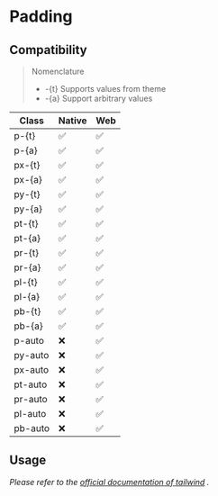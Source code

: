 # Padding

## Compatibility

> Nomenclature
> - -{t} Supports values from theme
> - -{a} Support arbitrary values  

| Class   | Native | Web |
| ------- | ------ | --- |
| p-{t}   | ✅     | ✅  |
| p-{a}   | ✅     | ✅  |
| px-{t}  | ✅     | ✅  |
| px-{a}  | ✅     | ✅  |
| py-{t}  | ✅     | ✅  |
| py-{a}  | ✅     | ✅  |
| pt-{t}  | ✅     | ✅  |
| pt-{a}  | ✅     | ✅  |
| pr-{t}  | ✅     | ✅  |
| pr-{a}  | ✅     | ✅  |
| pl-{t}  | ✅     | ✅  |
| pl-{a}  | ✅     | ✅  |
| pb-{t}  | ✅     | ✅  |
| pb-{a}  | ✅     | ✅  |
| p-auto  | ❌     | ✅  |
| py-auto | ❌     | ✅  |
| px-auto | ❌     | ✅  |
| pt-auto | ❌     | ✅  |
| pr-auto | ❌     | ✅  |
| pl-auto | ❌     | ✅  |
| pb-auto | ❌     | ✅  |

## Usage

_Please refer to the [official documentation of tailwind](https://tailwindcss.com/docs/padding) ._
